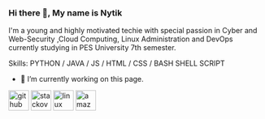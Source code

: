 ### Hi there 👋, My name is Nytik 

 I'm  a young and highly motivated techie with special passion in Cyber and Web-Security ,Cloud Computing, Linux Administration and DevOps 
currently  studying in PES University 7th semester. 

Skills: PYTHON / JAVA / JS / HTML / CSS / BASH SHELL SCRIPT

- 🔭 I’m currently working on this page. 


[<img src='https://cdn.jsdelivr.net/npm/simple-icons@3.0.1/icons/github.svg' alt='github' height='40'>](https://github.com/iamnytik)  [<img src='https://cdn.jsdelivr.net/npm/simple-icons@3.0.1/icons/stackoverflow.svg' alt='stackoverflow' height='40'>](https://stackoverflow.com/users/https://askubuntu.com/users/1621349/iamnytik)  [<img src='https://cdn.jsdelivr.net/npm/simple-icons@3.0.1/icons/linux.svg' alt='linux' height='40'>](https://www.credly.com/badges/dc195a70-6f7c-4ca0-8e49-ad2227824e51)  [<img src='https://cdn.jsdelivr.net/npm/simple-icons@3.0.1/icons/amazonaws.svg' alt='amazonaws' height='40'>](https://www.credly.com/badges/823d783b-fce8-4a78-9d60-33758c01e08d)  


